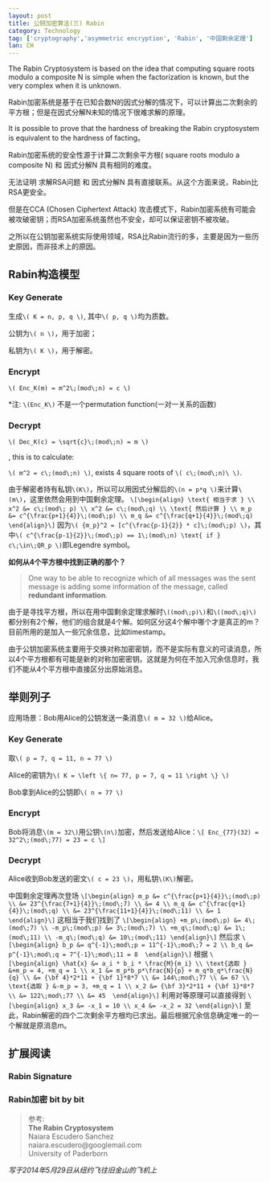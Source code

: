 ```yaml
---
layout: post
title: 公钥加密算法(三) Rabin
category: Technology
tag: ['cryptography','asymmetric encryption', 'Rabin', '中国剩余定理']
lan: CH
---
```


The Rabin Cryptosystem is based on the idea that computing square roots modulo a composite N is simple when the factorization is known, but the very complex when it is unknown.

Rabin加密系统是基于在已知合数N的因式分解的情况下，可以计算出二次剩余的平方根；但是在因式分解N未知的情况下很难求解的原理。

<!--preview-->

It is possible to prove that the hardness of breaking the Rabin cryptosystem is equivalent to the hardness of facting。

Rabin加密系统的安全性源于计算二次剩余平方根( square roots modulo a composite N) 和 因式分解N 具有相同的难度。

无法证明 求解RSA问题 和 因式分解N 具有直接联系。从这个方面来说，Rabin比RSA更安全。

但是在CCA (Chosen Ciphertext Attack) 攻击模式下，Rabin加密系统有可能会被攻破密钥；而RSA加密系统虽然也不安全，却可以保证密钥不被攻破。

之所以在公钥加密系统实际使用领域，RSA比Rabin流行的多，主要是因为一些历史原因，而非技术上的原因。

## Rabin构造模型

### Key Generate

生成`\( K = n, p, q \)`, 其中`\( p, q \)`均为质数。

公钥为`\( n \)`，用于加密；

私钥为`\( K \)`，用于解密。

### Encrypt

`\( Enc_K(m) = m^2\;(mod\;n) = c \)`

*注: `\(Enc_K\)` 不是一个permutation function(一对一关系的函数)

### Decrypt

`\( Dec_K(c) = \sqrt{c}\;(mod\;n) = m \)`

, this is to calculate:

`\( m^2 = c\;(mod\;n) \)`, exists 4 square roots of `\( c\;(mod\;n)\ \)`.

由于解密者持有私钥`\(K\)`，所以可以用因式分解后的`\(n = p*q \)`来计算`\(m\)`，这里依然会用到中国剩余定理。
`\[\begin{align} \text{ 相当于求 } \\ x^2 &= c\;(mod\; p) \\ x^2 &= c\;(mod\;q) \\ \text{ 然后计算 } \\ m_p &= c^{\frac{p+1}{4}}\;(mod\;p) \\ m_q &= c^{\frac{q+1}{4}}\;(mod\;q) \end{align}\]`
因为`\( {m_p}^2 = [c^{\frac{p-1}{2}} * c]\;(mod\;p) \)`，其中`\( c^{\frac{p-1}{2}}\;(mod\;p) == 1\;(mod\;n) \text{ if } c\;\in\;QR_p \)`即Legendre symbol。

__如何从4个平方根中找到正确的那个？__

<blockquote>
  One way to be able to recognize which of all messages was the sent message is adding some information of the message, called <b>redundant information</b>.
</blockquote>

由于是寻找平方根，所以在用中国剩余定理求解时`\((mod\;p)\)`和`\((mod\;q)\)`都分别有2个解，他们的组合就是4个解。如何区分这4个解中哪个才是真正的m？目前所用的是加入一些冗余信息，比如timestamp。

由于公钥加密系统主要用于交换对称加密密钥，而不是实际有意义的可读消息，所以4个平方根都有可能是新的对称加密密钥。这就是为何在不加入冗余信息时，我们不能从4个平方根中直接区分出原始消息。

## 举则列子

应用场景：Bob用Alice的公钥发送一条消息`\( m = 32 \)`给Alice。

### Key Generate

取`\( p = 7, q = 11, n = 77 \)`

Alice的密钥为`\( K = \left \{ n= 77, p = 7, q = 11 \right \} \)`

Bob拿到Alice的公钥即`\( n = 77 \)`

### Encrypt

Bob将消息`\(m = 32\)`用公钥`\(n\)`加密，然后发送给Alice：`\[ Enc_{77}(32) = 32^2\;(mod\;77) = 23 = c \]`

### Decrypt

Alice收到Bob发送的密文`\( c = 23 \)`，用私钥`\(K\)`解密。

中国剩余定理再次登场 `\[\begin{align} m_p &= c^{\frac{p+1}{4}}\;(mod\;p) \\ &= 23^{\frac{7+1}{4}}\;(mod\;7) \\ &= 4 \\ m_q &= c^{\frac{q+1}{4}}\;(mod\;q) \\ &= 23^{\frac{11+1}{4}}\;(mod\;11) \\ &= 1 \end{align}\]`
这相当于我们找到了 `\[\begin{align} +m_p\;(mod\;p) &= 4\;(mod\;7) \\ -m_p\;(mod\;p) &= 3\;(mod\;7) \\ +m_q\;(mod\;q) &= 1\;(mod\;11) \\ -m_q\;(mod\;q) &= 10\;(mod\;11) \end{align}\]`
然后求 `\[\begin{align} b_p &= q^{-1}\;mod\;p = 11^{-1}\;mod\;7 = 2 \\ b_q &= p^{-1}\;mod\;q = 7^{-1}\;mod\;11 = 8  \end{align}\]`
根据 `\[\begin{align} \hat{x} &= a_i * b_i * \frac{M}{m_i} \\ \text{选取 } &+m_p = 4, +m_q = 1 \\ x_1 &= m_p*b_p*\frac{N}{p} + m_q*b_q*\frac{N}{q} \\ &= {\bf 4}*2*11 + {\bf 1}*8*7 \\ &= 144\;mod\;77 \\ &= 67 \\ \text{选取 } &-m_p = 3, +m_q = 1 \\ x_2 &= {\bf 3}*2*11 + {\bf 1}*8*7 \\ &= 122\;mod\;77 \\ &= 45  \end{align}\]`
利用对等原理可以直接得到 `\[\begin{align} x_3 &= -x_1 = 10 \\ x_4 &= -x_2 = 32 \end{align}\]`
至此，Rabin解密的四个二次剩余平方根均已求出。最后根据冗余信息确定唯一的一个解就是原消息m。

## 扩展阅读

### Rabin Signature

### Rabin加密 bit by bit

<blockquote>
参考: <br/>
<b>The Rabin Cryptosystem</b> <br/> 
Naiara Escudero Sanchez <br/>
naiara.escudero@googlemail.com <br/>
University of Paderborn <br/>
</blockquote>

<i>写于2014年5月29日从纽约飞往旧金山的飞机上</i>
